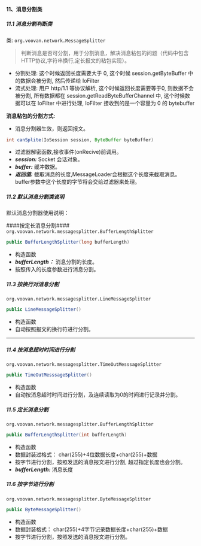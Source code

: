 #### 11、消息分割类
##### 11.1 消息分割判断类
类: `org.voovan.network.MessageSplitter`
> 判断消息是否可分割，用于分割消息，解决消息粘包的问题（代码中包含 HTTP协议,字符串换行,定长报文的粘包实现）。
  - 分割处理: 这个时候返回长度需要大于 0, 这个时候 session.getByteBuffer 中的数据会被分割, 然后传递给 IoFilter
  - 流式处理: 用户 http/1.1 等协议解析, 这个时候返回长度需要等于0, 则数据不会被分割, 所有数据都在 session.getReadByteBufferChannel 中, 这个时候数据可以在 IoFilter 中进行处理, IoFilter 接收到的是一个容量为 0 的 bytebuffer


**消息粘包的分割方式:**
 - 消息分割器生效，则返回报文。

```java
int canSplite(IoSession session, ByteBuffer byteBuffer)
```
- 过滤器解密函数,接收事件(onRecive)前调用。
- ***session:*** Socket 会话对象。
- ***buffer:***  缓冲数据。
- ***返回值:*** 截取消息的长度,MessageLoader会根据这个长度来截取消息。buffer参数中这个长度的字节将会交给过滤器来处理。

##### 11.2 默认消息分割类说明
默认消息分割器使用说明：

####按定长消息分割####
`org.voovan.network.messagesplitter.BufferLengthSplitter`
```java
public BufferLengthSplitter(long bufferLength)
```
 - 构造函数
 - ***bufferLength：*** 消息分割的长度。
 - 按照传入的长度参数进行消息分割。


##### 11.3 按换行对消息分割
`org.voovan.network.messagesplitter.LineMessageSplitter`
```java
public LineMessageSplitter()
```
 - 构造函数
 - 自动按照报文的换行符进行分割。

------------------------

##### 11.4 按消息超时时间进行分割
`org.voovan.network.messagesplitter.TimeOutMesssageSplitter`
```java
public TimeOutMesssageSplitter()
```
 - 构造函数
 - 自动按消息超时时间进行分割，及连续读取为0的时间进行记录并分割。

##### 11.5 定长消息分割
`org.voovan.network.messagesplitter.BufferLengthSplitter`
```java
public BufferLengthSplitter(int bufferLength)
```
 - 构造函数
  - 数据封装过格式： char(255)+4位数据长度+char(255)+数据
 - 按字节进行分割，按照发送的消息报文进行分割, 超过指定长度也会分割。
 - ***bufferLength:*** 消息长度

##### 11.6 按字节进行分割
`org.voovan.network.messagesplitter.ByteMessageSplitter`
```java
public ByteMessageSplitter()
```
 - 构造函数
  - 数据封装格式： char(255)+4字节记录数据长度+char(255)+数据
 - 按字节进行分割，按照发送的消息报文进行分割。